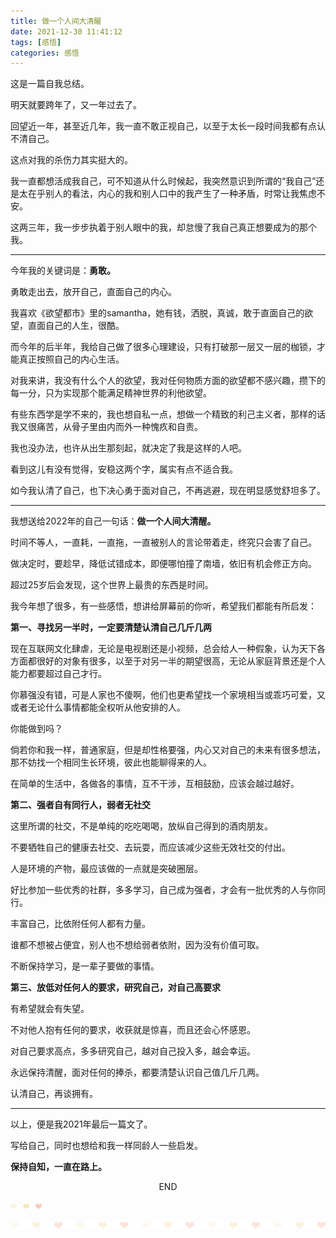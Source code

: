 ```yaml
---
title: 做一个人间大清醒
date: 2021-12-30 11:41:12
tags: [感悟]
categories: 感悟
---
```


这是一篇自我总结。

明天就要跨年了，又一年过去了。

回望近一年，甚至近几年，我一直不敢正视自己，以至于太长一段时间我都有点认不清自己。

这点对我的杀伤力其实挺大的。

我一直都想活成我自己，可不知道从什么时候起，我突然意识到所谓的“我自己”还是太在乎别人的看法，内心的我和别人口中的我产生了一种矛盾，时常让我焦虑不安。

这两三年，我一步步执着于别人眼中的我，却怠慢了我自己真正想要成为的那个我。

<hr/>

今年我的关键词是：**勇敢。**

勇敢走出去，放开自己，直面自己的内心。

我喜欢《欲望都市》里的samantha，她有钱，洒脱，真诚，敢于直面自己的欲望，直面自己的人生，很酷。

而今年的后半年，我给自己做了很多心理建设，只有打破那一层又一层的枷锁，才能真正按照自己的内心生活。

对我来讲，我没有什么个人的欲望，我对任何物质方面的欲望都不感兴趣，攒下的每一分，只为实现那个能满足精神世界的利他欲望。

有些东西学是学不来的，我也想自私一点，想做一个精致的利己主义者，那样的话我又很痛苦，从骨子里由内而外一种愧疚和自责。

我也没办法，也许从出生那刻起，就决定了我是这样的人吧。

看到这儿有没有觉得，安稳这两个字，属实有点不适合我。

如今我认清了自己，也下决心勇于面对自己，不再逃避，现在明显感觉舒坦多了。

<hr/>

我想送给2022年的自己一句话：**做一个人间大清醒。**

时间不等人，一直耗，一直拖，一直被别人的言论带着走，终究只会害了自己。

做决定时，要趁早，降低试错成本，即便哪怕撞了南墙，依旧有机会修正方向。

超过25岁后会发现，这个世界上最贵的东西是时间。

我今年想了很多，有一些感悟，想讲给屏幕前的你听，希望我们都能有所启发：

**第一、寻找另一半时，一定要清楚认清自己几斤几两**

现在互联网文化肆虐，无论是电视剧还是小视频，总会给人一种假象，认为天下各方面都很好的对象有很多，以至于对另一半的期望很高，无论从家庭背景还是个人能力都要超过自己才行。

你慕强没有错，可是人家也不傻啊，他们也更希望找一个家境相当或乖巧可爱，又或者无论什么事情都能全权听从他安排的人。

你能做到吗？

倘若你和我一样，普通家庭，但是却性格要强，内心又对自己的未来有很多想法，那不妨找一个相同生长环境，彼此也能聊得来的人。

在简单的生活中，各做各的事情，互不干涉，互相鼓励，应该会越过越好。

**第二、强者自有同行人，弱者无社交**

这里所谓的社交，不是单纯的吃吃喝喝，放纵自己得到的酒肉朋友。

不要牺牲自己的健康去社交、去玩耍，而应该减少这些无效社交的付出。

人是环境的产物，最应该做的一点就是突破圈层。

好比参加一些优秀的社群，多多学习，自己成为强者，才会有一批优秀的人与你同行。

丰富自己，比依附任何人都有力量。

谁都不想被占便宜，别人也不想给弱者依附，因为没有价值可取。

不断保持学习，是一辈子要做的事情。

**第三、放低对任何人的要求，研究自己，对自己高要求**

有希望就会有失望。

不对他人抱有任何的要求，收获就是惊喜，而且还会心怀感恩。

对自己要求高点，多多研究自己，越对自己投入多，越会幸运。

永远保持清醒，面对任何的捧杀，都要清楚认识自己值几斤几两。

认清自己，再谈拥有。

<hr/>

以上，便是我2021年最后一篇文了。

写给自己，同时也想给和我一样同龄人一些启发。

**保持自知，一直在路上。**

  <div align="center">END</div>

![Hexo banner](keepsober/shading1.png)


![Hexo banner](keepsober/shading2.png)

